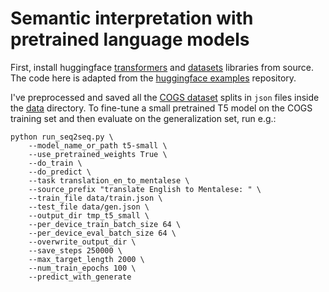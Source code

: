 # Semantic interpretation with pretrained language models

First, install huggingface [transformers](https://huggingface.co/transformers/installation.html#installing-from-source) and [datasets](https://huggingface.co/docs/datasets/installation.html#installing-from-source) libraries from source. The code here is adapted from the [huggingface examples](https://github.com/huggingface/transformers/blob/master/examples/seq2seq) repository.

I've preprocessed and saved all the [COGS dataset](https://github.com/najoungkim/COGS) splits in `json` files inside the [data](https://github.com/eminorhan/cogs-pretrained-lms/tree/master/data) directory. To fine-tune a small pretrained T5 model on the COGS training set and then evaluate on the generalization set, run e.g.: 

```
python run_seq2seq.py \
    --model_name_or_path t5-small \
    --use_pretrained_weights True \
    --do_train \
    --do_predict \
    --task translation_en_to_mentalese \
    --source_prefix "translate English to Mentalese: " \
    --train_file data/train.json \
    --test_file data/gen.json \
    --output_dir tmp_t5_small \
    --per_device_train_batch_size 64 \
    --per_device_eval_batch_size 64 \
    --overwrite_output_dir \
    --save_steps 250000 \
    --max_target_length 2000 \
    --num_train_epochs 100 \
    --predict_with_generate
```
